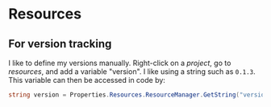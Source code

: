 # Resources

## For version tracking
I like to define my versions manually. Right-click on a _project_, go to _resources_, and add a variable "version". I like using a string such as `0.1.3`. This variable can then be accessed in code by:
```cs
string version = Properties.Resources.ResourceManager.GetString("version");
```
